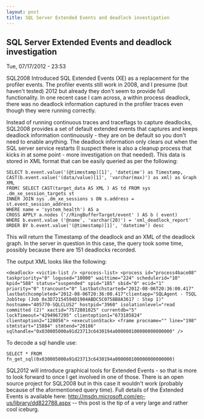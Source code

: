 ```yaml
---
layout: post
title: SQL Server Extended Events and deadlock investigation
---
```


SQL Server Extended Events and deadlock investigation
-----------------------------------------------------
Tue, 07/17/2012 - 23:53

SQL2008 Introduced SQL Extended Events (XE) as a replacement for the profiler events. The profiler events still work in 2008, and I presume (but haven't tested) 2012 but already they don't seem to provide full functionality. In one recent case I cam across, a within process deadlock, there was no deadlock information captured in the profiler traces even though they were running correctly.

Instead of running continuous traces and traceflags to capture deadlocks, SQL2008 provides a set of default extended events that captures and keeps deadlock information continuously - they are on be default so you don't need to enable anything. The deadlock information only clears out when the SQL server service restarts (I suspect there is also a cleanup process that kicks in at some point - more investigation on that needed). This data is stored in XML format that can be easily queried as per the following:

	SELECT b.event.value('(@timestamp)[1]', 'datetime') as Timestamp, CAST(b.event.value('(data/value)[1]', 'varchar(max)') as xml) as Graph XML
	FROM( SELECT CAST(target_data AS XML ) AS td FROM sys .dm_xe_session_targets st
	INNER JOIN sys .dm_xe_sessions s ON s.address = st.event_session_address
	WHERE name = 'system_health') AS a
	CROSS APPLY a.nodes ('//RingBufferTarget/event' ) AS b ( event)
	WHERE b.event.value ('@name', 'varchar(20)') = 'xml_deadlock_report'
	ORDER BY b.event.value('(@timestamp)[1]', 'datetime') desc

This will return the Timestamp of the deadlock and an XML of the deadlock graph. In the server in question in this case, the query took some time, possibly because there are 151 deadlocks recorded.

The output XML looks like the following:

	<deadlock> <victim-list /> <process-list> <process id="process4bace08" taskpriority="0" logused="10000" waittime="224" schedulerid="10" kpid="588" status="suspended" spid="185" sbid="0" ecid="1" priority="0" trancount="0" lastbatchstarted="2012-08-06T20:36:00.417" lastbatchcompleted="2012-08-06T20:36:00.417"clientapp="SQLAgent - TSQL JobStep (Job 0x3D72154594D1904ABDC5C0758B8A3617 : Step 1)" hostname="405770-SQLCLUS2" hostpid="3960" isolationlevel="read committed (2)" xactid="7572801025" currentdb="5" lockTimeout="4294967295" clientoption1="673185824" clientoption2="128056"> <executionStack> <frame procname="" line="198" stmtstart="15884" stmtend="20186" sqlhandle="0x030005000a91d23713c6430194a000000100000000000000" />

To decode a sql handle use:

	SELECT * FROM fn_get_sql(0x030005000a91d23713c6430194a000000100000000000000)

SQL2012 will introduce graphical tools for Extended Events - so that is more to look forward to once I get involved in one of those. There is an open source project for SQL2008 but in this case it wouldn't work (probably because of the aformentioned query time).
Full details of the Extended Events is available here: http://msdn.microsoft.com/en-us/library/dd822788.aspx -- this post is the tip of a very large and rather cool iceburg.
